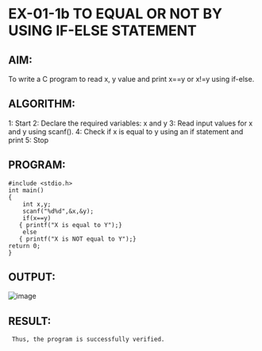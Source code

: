 # EX-01-1b   TO EQUAL OR NOT BY USING IF-ELSE STATEMENT

## AIM:
   To write a C program to read x, y value and print x==y or x!=y using if-else.

## ALGORITHM:
1: Start
2: Declare the required variables: x and y
3: Read input values for x and y using scanf().
4: Check if x is equal to y using an if statement and print
5: Stop

## PROGRAM:
```
#include <stdio.h>
int main()
{
    int x,y;
    scanf("%d%d",&x,&y);
    if(x==y)
   { printf("X is equal to Y");}
    else
   { printf("X is NOT equal to Y");}
return 0;
}
```
## OUTPUT:
![image](https://github.com/Yuvaranithulasingam/EX-01-b/assets/121418522/da6820e5-ba34-43c1-91a0-d4d5e20702f3)

## RESULT:
     Thus, the program is successfully verified.

